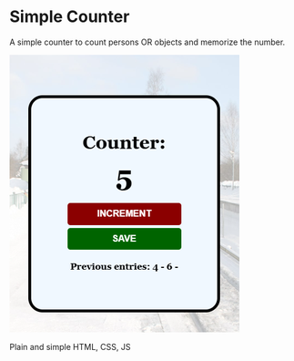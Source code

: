 # Simple Counter
A simple counter to count persons OR objects and memorize the number.

![Simple Counter](screenshot.png?raw=true)

Plain and simple HTML, CSS, JS
